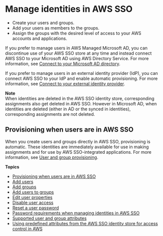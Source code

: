 # Manage identities in AWS SSO<a name="manage-your-identity-source-sso"></a>
+ Create your users and groups\.
+ Add your users as members to the groups\. 
+ Assign the groups with the desired level of access to your AWS accounts and applications\. 

If you prefer to manage users in AWS Managed Microsoft AD, you can discontinue use of your AWS SSO store at any time and instead connect AWS SSO to your Microsoft AD using AWS Directory Service\. For more information, see [Connect to your Microsoft AD directory](manage-your-identity-source-ad.md)\.

If you prefer to manage users in an external identity provider \(IdP\), you can connect AWS SSO to your IdP and enable automatic provisioning\. For more information, see [Connect to your external identity provider](manage-your-identity-source-idp.md)\.

**Note**  
When identities are deleted in the AWS SSO identity store, corresponding assignments also get deleted in AWS SSO\. However in Microsoft AD, when identities are deleted \(either in AD or the synced in identities\), corresponding assignments are not deleted\. 

## Provisioning when users are in AWS SSO<a name="provision-users-sso"></a>

When you create users and groups directly in AWS SSO, provisioning is automatic\. These identities are immediately available for use in making assignments and for use by AWS SSO\-integrated applications\. For more information, see [User and group provisioning](users-groups-provisioning.md#user-group-provision)\.

**Topics**
+ [Provisioning when users are in AWS SSO](#provision-users-sso)
+ [Add users](addusers.md)
+ [Add groups](addgroups.md)
+ [Add users to groups](adduserstogroups.md)
+ [Edit user properties](edituser.md)
+ [Disable user access](disableuser.md)
+ [Reset a user password](resetuserpwd.md)
+ [Password requirements when managing identities in AWS SSO](password-requirements.md)
+ [Supported user and group attributes](supported-attributes.md)
+ [Using predefined attributes from the AWS SSO identity store for access control in AWS](using-predefined-attributes.md)